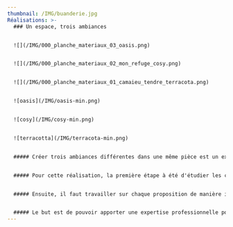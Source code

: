 ```yaml
---
thumbnail: /IMG/buanderie.jpg
Réalisations: >-
  ### Un espace, trois ambiances


  ![](/IMG/000_planche_materiaux_03_oasis.png)


  ![](/IMG/000_planche_materiaux_02_mon_refuge_cosy.png)


  ![](/IMG/000_planche_materiaux_01_camaieu_tendre_terracota.png)


  ![oasis](/IMG/oasis-min.png)


  ![cosy](/IMG/cosy-min.png)


  ![terracotta](/IMG/terracota-min.png)


  ##### Créer trois ambiances différentes dans une même pièce est un exercice complexe pour une décoratrice d'intérieur. Il faut trouver un équilibre entre les styles et les couleurs pour que chaque proposition puisse être présentée de manière cohérente tout en ayant sa propre personnalité.


  ##### Pour cette réalisation, la première étape à été d'étudier les caractéristiques de la pièce, sa taille, sa forme et sa luminosité, pour comprendre comment les différents styles pourraient s'y adapter.


  ##### Ensuite, il faut travailler sur chaque proposition de manière individuelle, en choisissant les couleurs, les matériaux et les accessoires qui correspondent le mieux à chaque style. Les contraintes techniques, comme la disposition des fenêtres, des portes et des prises électriques, doit être prise en compte pour s'assurer que chaque proposition soit pratique et fonctionnelle.


  ##### Le but est de pouvoir apporter une expertise professionnelle pour harmoniser les différents styles et créer une ambiance unique et personnelle pour la pièce. Et également d'apporter des idées innovantes pour optimiser l'utilisation de l'espace.
---
```

